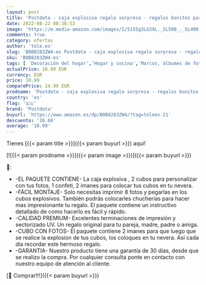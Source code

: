 ```yaml
---
layout: post
title: 'Postdata - caja explosiva regalo sorpresa - regalos bonitos para mi novia novios - aniversario pareja - fotos personalizadas - explosion box - lovebox -cumpleaños- San Valentín - Día de la Madre - Navidad'
date: 2022-08-22 08:38:53
image: 'https://m.media-amazon.com/images/I/51SSg3LG3XL._SL500_._SL400_.jpg'
comments: true
category: ofertas
author: 'tole.es'
slug: 'B0B8283ZW4-es Postdata - caja explosiva regalo sorpresa - regalos...'
sku: 'B0B8283ZW4-es'
tags: [ 'Decoración del hogar','Hogar y cocina','Marcos, álbumes de fotos y accesorios','navidad','postdata','Álbumes de fotos','🇪🇸', ]
actualPrice: 10.99 EUR
currency: EUR
price: 10.99
comparePrice: 14.99 EUR
prodname: 'Postdata - caja explosiva regalo sorpresa - regalos bonitos para mi novia novios - aniversario pareja - fotos personalizadas - explosion box - lovebox -cumpleaños- San Valentín - Día de la Madre - Navidad'
country: 'es'
flag: '🇪🇸'
brand: 'Postdata'
buyurl: 'https://www.amazon.es/dp/B0B8283ZW4/?tag=tolees-21'
descuento: '26.68'
average: '10.99'
---
```


Tienes [{{< param title >}}]({{< param buyurl >}}) aqui!

[![{{< param prodname >}}]({{< param image >}})]({{< param buyurl >}})

🔎:

- -EL PAQUETE CONTIENE- La caja explosiva , 2 cubos para personalizar con tus fotos, 1 confeti, 2 imanes para colocar tus cubos en tu nevera.
- -FÁCIL MONTAJE- Solo necesitas imprimir 8 fotos y pegarlas en los cubos explosivos. También podrás colocarles chucherías para hacer mas impresionante tu regalo. El paquete contiene un instructivo detallado de como hacerlo es fácil y rápido.
- -CALIDAD PREMIUM- Excelentes terminaciones de impresión y sectorizado UV. Un regalo original para tu pareja, madre, padre o amiga.
- -CUBO CON FOTOS- El paquete contiene 2 imanes para que luego que se realice la explosion de tus cubos, los coloques en tu nevera. Así cada día recordar este hermoso regalo.
- -GARANTIA- Nuestro producto tiene una garantía de 30 días, desde que se realizo la compra. Por cualquier consulta ponte en contacto con nuestro equipo de atención al cliente.

[🛒 Comprar!!!]({{< param buyurl >}})

